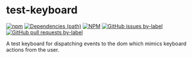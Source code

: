 # test-keyboard

[![npm](https://img.shields.io/npm/dm/test-keyboard.svg?style=for-the-badge&logo=npm)](https://www.npmjs.com/package/test-keyboard) [![Dependencies (path)](https://img.shields.io/david/ifiokjr/remirror.svg?logo=npm&path=@remirror%2Fextension-mention&style=for-the-badge)](https://github.com/ifiokjr/remirror/blob/master/test-keyboard/package.json) [![NPM](https://img.shields.io/npm/l/test-keyboard.svg?style=for-the-badge)](https://github.com/ifiokjr/remirror/blob/master/LICENSE) [![GitHub issues by-label](https://img.shields.io/github/issues/ifiokjr/remirror/package%3A%20test-keyboard.svg?label=Open%20Issues&logo=github&style=for-the-badge)](https://github.com/ifiokjr/remirror/issues?utf8=%E2%9C%93&q=is%3Aissue+is%3Aopen+sort%3Aupdated-desc+label%3Apackage%3A%20test-keyboard) [![GitHub pull requests by-label](https://img.shields.io/github/issues-pr/ifiokjr/remirror/package%3A%20test-keyboard.svg?label=Open%20Pull%20Requests&logo=github&style=for-the-badge)](https://github.com/ifiokjr/remirror/pulls?utf8=%E2%9C%93&q=is%3Apr+is%3Aopen+sort%3Aupdated-desc+label%3Apackage%3A%20test-keyboard)

A test keyboard for dispatching events to the dom which mimics keyboard actions from the user.

